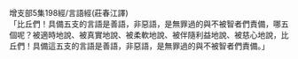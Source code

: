增支部5集198經/言語經(莊春江譯)  
「比丘們！具備五支的言語是善語，非惡語，是無罪過的與不被智者們責備，哪五個呢？被適時地說、被真實地說、被柔軟地說、被伴隨利益地說、被慈心地說，比丘們！具備這五支的言語是善語，非惡語，是無罪過的與不被智者們責備。」  
  
  
